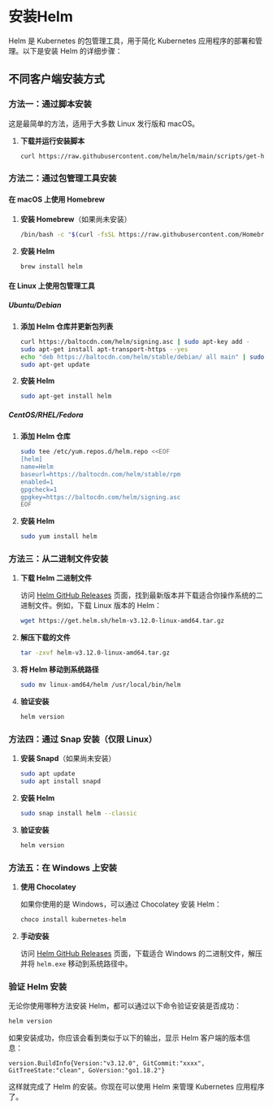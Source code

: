 # 安装Helm

Helm 是 Kubernetes 的包管理工具，用于简化 Kubernetes 应用程序的部署和管理。以下是安装 Helm 的详细步骤：

## 不同客户端安装方式

### 方法一：通过脚本安装

这是最简单的方法，适用于大多数 Linux 发行版和 macOS。

1. **下载并运行安装脚本**

    ```bash
    curl https://raw.githubusercontent.com/helm/helm/main/scripts/get-helm-3 | bash
    ```

### 方法二：通过包管理工具安装

#### 在 macOS 上使用 Homebrew

1. **安装 Homebrew**（如果尚未安装）

    ```bash
    /bin/bash -c "$(curl -fsSL https://raw.githubusercontent.com/Homebrew/install/HEAD/install.sh)"
    ```

2. **安装 Helm**

    ```bash
    brew install helm
    ```

#### 在 Linux 上使用包管理工具

##### Ubuntu/Debian

1. **添加 Helm 仓库并更新包列表**

    ```bash
    curl https://baltocdn.com/helm/signing.asc | sudo apt-key add -
    sudo apt-get install apt-transport-https --yes
    echo "deb https://baltocdn.com/helm/stable/debian/ all main" | sudo tee /etc/apt/sources.list.d/helm-stable-debian.list
    sudo apt-get update
    ```

2. **安装 Helm**

    ```bash
    sudo apt-get install helm
    ```

##### CentOS/RHEL/Fedora

1. **添加 Helm 仓库**

    ```bash
    sudo tee /etc/yum.repos.d/helm.repo <<EOF
    [helm]
    name=Helm
    baseurl=https://baltocdn.com/helm/stable/rpm
    enabled=1
    gpgcheck=1
    gpgkey=https://baltocdn.com/helm/signing.asc
    EOF
    ```

2. **安装 Helm**

    ```bash
    sudo yum install helm
    ```

### 方法三：从二进制文件安装

1. **下载 Helm 二进制文件**

    访问 [Helm GitHub Releases](https://github.com/helm/helm/releases) 页面，找到最新版本并下载适合你操作系统的二进制文件。例如，下载 Linux 版本的 Helm：

    ```bash
    wget https://get.helm.sh/helm-v3.12.0-linux-amd64.tar.gz
    ```

2. **解压下载的文件**

    ```bash
    tar -zxvf helm-v3.12.0-linux-amd64.tar.gz
    ```

3. **将 Helm 移动到系统路径**

    ```bash
    sudo mv linux-amd64/helm /usr/local/bin/helm
    ```

4. **验证安装**

    ```bash
    helm version
    ```

### 方法四：通过 Snap 安装（仅限 Linux）

1. **安装 Snapd**（如果尚未安装）

    ```bash
    sudo apt update
    sudo apt install snapd
    ```

2. **安装 Helm**

    ```bash
    sudo snap install helm --classic
    ```

3. **验证安装**

    ```bash
    helm version
    ```

### 方法五：在 Windows 上安装

1. **使用 Chocolatey**

    如果你使用的是 Windows，可以通过 Chocolatey 安装 Helm：

    ```bash
    choco install kubernetes-helm
    ```

2. **手动安装**

    访问 [Helm GitHub Releases](https://github.com/helm/helm/releases) 页面，下载适合 Windows 的二进制文件，解压并将 `helm.exe` 移动到系统路径中。

### 验证 Helm 安装

无论你使用哪种方法安装 Helm，都可以通过以下命令验证安装是否成功：

```bash
helm version
```

如果安装成功，你应该会看到类似于以下的输出，显示 Helm 客户端的版本信息：

```plaintext
version.BuildInfo{Version:"v3.12.0", GitCommit:"xxxx", GitTreeState:"clean", GoVersion:"go1.18.2"}
```

这样就完成了 Helm 的安装。你现在可以使用 Helm 来管理 Kubernetes 应用程序了。
